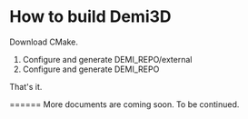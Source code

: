 How to build Demi3D
======

Download CMake.

1. Configure and generate DEMI_REPO/external
2. Configure and generate DEMI_REPO

That's it.

======
More documents are coming soon.
To be continued.
